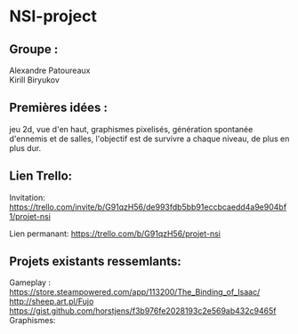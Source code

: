 # NSI-project

## Groupe :
Alexandre Patoureaux <br>
Kirill Biryukov

## Premières idées :
jeu 2d, vue d'en haut, graphismes pixelisés, génération spontanée d'ennemis et de salles, l'objectif est de survivre a chaque niveau, de plus en plus dur.

## Lien Trello:
Invitation: https://trello.com/invite/b/G91qzH56/de993fdb5bb91eccbcaedd4a9e904bf1/projet-nsi

Lien permanant: https://trello.com/b/G91qzH56/projet-nsi

## Projets existants ressemlants:
Gameplay : https://store.steampowered.com/app/113200/The_Binding_of_Isaac/<br>
          http://sheep.art.pl/Fujo<br>
          https://gist.github.com/horstjens/f3b976fe2028193c2e569ab432c9465f<br>
Graphismes: <br>

